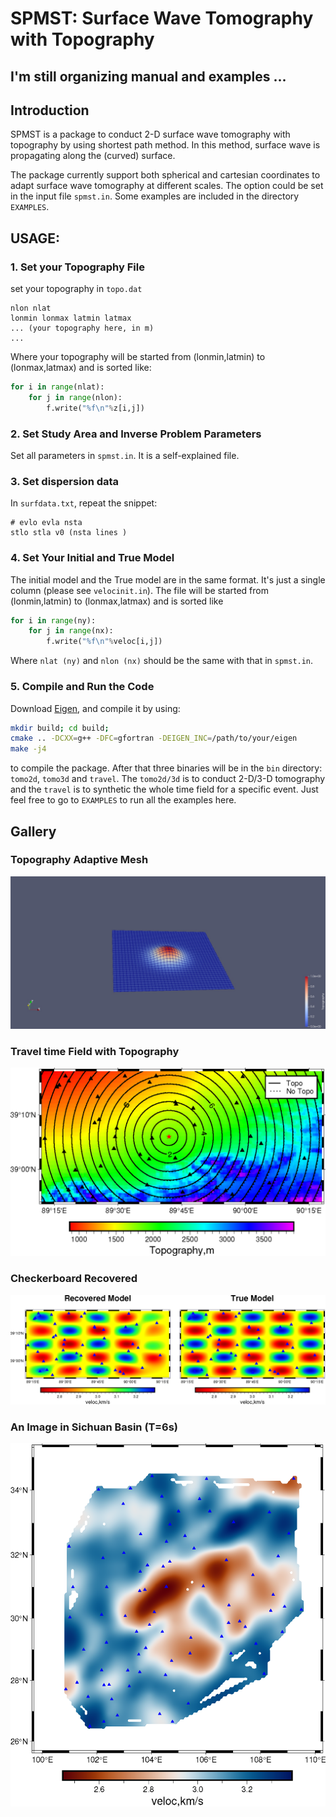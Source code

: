 # SPMST: Surface Wave Tomography with Topography
## I'm still organizing manual and examples ...

## Introduction 
SPMST is a package to conduct 2-D surface wave tomography with topography by using shortest path method. In this method, surface wave is propagating along the (curved) surface. 

The package currently support both spherical and cartesian coordinates to adapt surface wave tomography at different scales. The option could be set in the input file `spmst.in`. Some examples are included in the directory `EXAMPLES`.

## USAGE:
### 1. Set your Topography File
set your topography in `topo.dat`
``` shell
nlon nlat 
lonmin lonmax latmin latmax
... (your topography here, in m)
...
```
Where your topography will be started from (lonmin,latmin)  to (lonmax,latmax) and is sorted like:
```python
for i in range(nlat):
    for j in range(nlon):
        f.write("%f\n"%z[i,j])
```

### 2. Set Study Area and Inverse Problem Parameters
Set all parameters in  `spmst.in`. It is a self-explained file.

### 3. Set dispersion data
In `surfdata.txt`, repeat the snippet:
```
# evlo evla nsta
stlo stla v0 (nsta lines )
```
### 4. Set Your Initial and True Model
The initial model and the True model are in the same format. It's just a single column (please see `velocinit.in`). The file will be started from (lonmin,latmin)  to (lonmax,latmax) and is sorted like
```python
for i in range(ny):
    for j in range(nx):
        f.write("%f\n"%veloc[i,j])
``` 
Where `nlat (ny)` and `nlon (nx)` should be the same with that in `spmst.in`.

### 5. Compile and Run the Code
Download [Eigen](https://eigen.tuxfamily.org/index.php?title=Main_Page), and compile it by using:
```bash
mkdir build; cd build;
cmake .. -DCXX=g++ -DFC=gfortran -DEIGEN_INC=/path/to/your/eigen
make -j4
```
to compile the package. After that three binaries will be in the `bin` directory: `tomo2d`, `tomo3d` and `travel`. The `tomo2d/3d` is to conduct 2-D/3-D tomography and the `travel` is to synthetic the whole time field for a specific event. Just feel free to go to `EXAMPLES` to run all the examples here.

## Gallery
### Topography Adaptive Mesh
![image](figure/topo.jpeg)
### Travel time Field with Topography
![image](figure/time.png)

### Checkerboard Recovered
![image](figure/checkerboard.png)

### An Image in Sichuan Basin (T=6s)
![image](figure/sichuan.png)